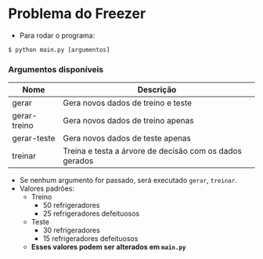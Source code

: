 # Problema do Freezer

* Para rodar o programa:
```console
$ python main.py [argumentos]
```

### Argumentos disponíveis
| Nome | Descrição |
|----|---------|
|gerar|Gera novos dados de treino e teste|
|gerar-treino|Gera novos dados de treino apenas|
|gerar-teste|Gera novos dados de teste apenas |
|treinar|Treina e testa a árvore de decisão com os dados gerados |

* Se nenhum argumento for passado, será executado `gerar`, `treinar`.
* Valores padrões:
    * Treino
        * 50 refrigeradores
        * 25 refrigeradores defeituosos
    * Teste
        * 30 refrigeradores
        * 15 refrigeradores defeituosos
    * **Esses valores podem ser alterados em `main.py`**